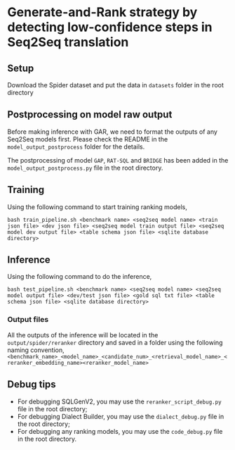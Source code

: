 # Generate-and-Rank strategy by detecting low-confidence steps in Seq2Seq translation

## Setup

Download the Spider dataset and put the data in `datasets` folder in the root directory

## Postprocessing on model raw output
Before making inference with GAR, we need to format the outputs of any Seq2Seq models first. Please check the README in the `model_output_postprocess` folder for the details.

The postprocessing of model `GAP`, `RAT-SQL` and `BRIDGE` has been added in the `model_output_postprocess.py` file in the root directory.

## Training
Using the following command to start training ranking models,
```
bash train_pipeline.sh <benchmark name> <seq2seq model name> <train json file> <dev json file> <seq2seq model train output file> <seq2seq model dev output file> <table schema json file> <sqlite database directory>
```

## Inference
Using the following command to do the inference,
```
bash test_pipeline.sh <benchmark name> <seq2seq model name> <seq2seq model output file> <dev/test json file> <gold sql txt file> <table schema json file> <sqlite database directory>
```

### Output files
All the outputs of the inference will be located in the `output/spider/reranker` directory and saved in a folder using the following naming convention, 
`<benchmark_name>_<model_name>_<candidate_num>_<retrieval_model_name>_<reranker_embedding_name><reranker_model_name>` 

## Debug tips
- For debugging SQLGenV2, you may use the `reranker_script_debug.py` file in the root directory;
- For debugging Dialect Builder, you may use the `dialect_debug.py` file in the root directory;
- For debugging any ranking models, you may use the `code_debug.py` file in the root directory.
